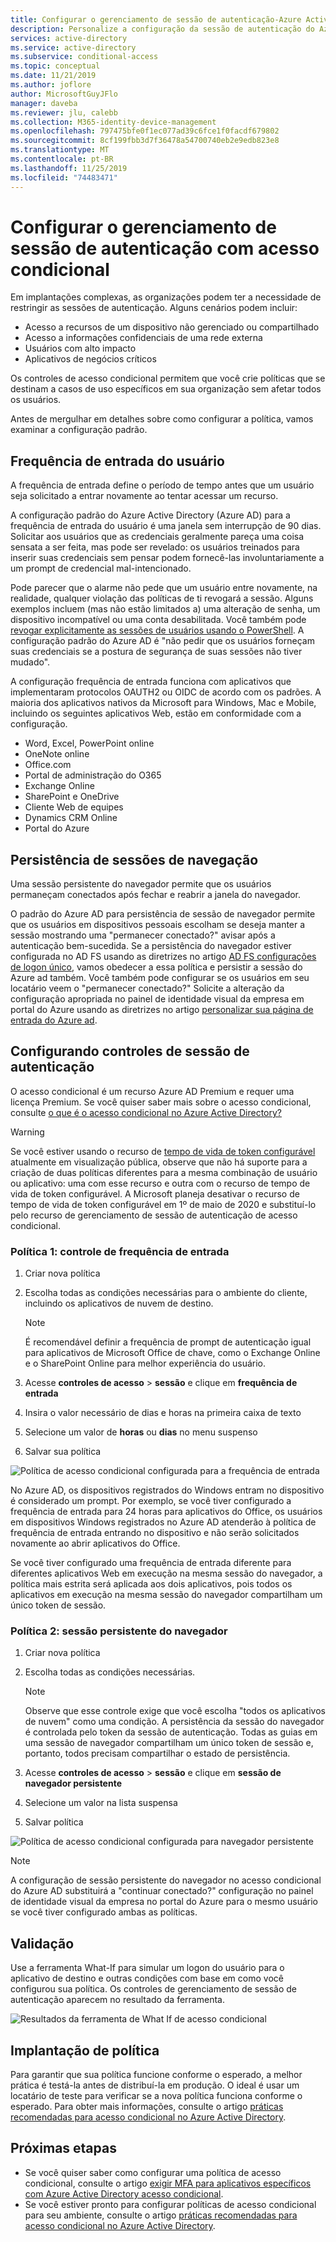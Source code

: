 ```yaml
---
title: Configurar o gerenciamento de sessão de autenticação-Azure Active Directory
description: Personalize a configuração da sessão de autenticação do Azure AD, incluindo a frequência de entrada do usuário e a persistência da sessão do navegador.
services: active-directory
ms.service: active-directory
ms.subservice: conditional-access
ms.topic: conceptual
ms.date: 11/21/2019
ms.author: joflore
author: MicrosoftGuyJFlo
manager: daveba
ms.reviewer: jlu, calebb
ms.collection: M365-identity-device-management
ms.openlocfilehash: 797475bfe0f1ec077ad39c6fce1f0facdf679802
ms.sourcegitcommit: 8cf199fbb3d7f36478a54700740eb2e9edb823e8
ms.translationtype: MT
ms.contentlocale: pt-BR
ms.lasthandoff: 11/25/2019
ms.locfileid: "74483471"
---
```

# <a name="configure-authentication-session-management-with-conditional-access"></a>Configurar o gerenciamento de sessão de autenticação com acesso condicional

Em implantações complexas, as organizações podem ter a necessidade de restringir as sessões de autenticação. Alguns cenários podem incluir:

* Acesso a recursos de um dispositivo não gerenciado ou compartilhado
* Acesso a informações confidenciais de uma rede externa
* Usuários com alto impacto
* Aplicativos de negócios críticos

Os controles de acesso condicional permitem que você crie políticas que se destinam a casos de uso específicos em sua organização sem afetar todos os usuários.

Antes de mergulhar em detalhes sobre como configurar a política, vamos examinar a configuração padrão.

## <a name="user-sign-in-frequency"></a>Frequência de entrada do usuário

A frequência de entrada define o período de tempo antes que um usuário seja solicitado a entrar novamente ao tentar acessar um recurso.

A configuração padrão do Azure Active Directory (Azure AD) para a frequência de entrada do usuário é uma janela sem interrupção de 90 dias. Solicitar aos usuários que as credenciais geralmente pareça uma coisa sensata a ser feita, mas pode ser revelado: os usuários treinados para inserir suas credenciais sem pensar podem fornecê-las involuntariamente a um prompt de credencial mal-intencionado.

Pode parecer que o alarme não pede que um usuário entre novamente, na realidade, qualquer violação das políticas de ti revogará a sessão. Alguns exemplos incluem (mas não estão limitados a) uma alteração de senha, um dispositivo incompatível ou uma conta desabilitada. Você também pode [revogar explicitamente as sessões de usuários usando o PowerShell](https://docs.microsoft.com/powershell/module/azuread/revoke-azureaduserallrefreshtoken?view=azureadps-2.0). A configuração padrão do Azure AD é "não pedir que os usuários forneçam suas credenciais se a postura de segurança de suas sessões não tiver mudado".

A configuração frequência de entrada funciona com aplicativos que implementaram protocolos OAUTH2 ou OIDC de acordo com os padrões. A maioria dos aplicativos nativos da Microsoft para Windows, Mac e Mobile, incluindo os seguintes aplicativos Web, estão em conformidade com a configuração.

- Word, Excel, PowerPoint online
- OneNote online
- Office.com
- Portal de administração do O365
- Exchange Online
- SharePoint e OneDrive
- Cliente Web de equipes
- Dynamics CRM Online
- Portal do Azure

## <a name="persistence-of-browsing-sessions"></a>Persistência de sessões de navegação

Uma sessão persistente do navegador permite que os usuários permaneçam conectados após fechar e reabrir a janela do navegador.

O padrão do Azure AD para persistência de sessão de navegador permite que os usuários em dispositivos pessoais escolham se deseja manter a sessão mostrando uma "permanecer conectado?" avisar após a autenticação bem-sucedida. Se a persistência do navegador estiver configurada no AD FS usando as diretrizes no artigo [AD FS configurações de logon único](https://docs.microsoft.com/windows-server/identity/ad-fs/operations/ad-fs-single-sign-on-settings#enable-psso-for-office-365-users-to-access-sharepoint-online
), vamos obedecer a essa política e persistir a sessão do Azure ad também. Você também pode configurar se os usuários em seu locatário veem o "permanecer conectado?" Solicite a alteração da configuração apropriada no painel de identidade visual da empresa em portal do Azure usando as diretrizes no artigo [personalizar sua página de entrada do Azure ad](../fundamentals/customize-branding.md).

## <a name="configuring-authentication-session-controls"></a>Configurando controles de sessão de autenticação

O acesso condicional é um recurso Azure AD Premium e requer uma licença Premium. Se você quiser saber mais sobre o acesso condicional, consulte [o que é o acesso condicional no Azure Active Directory?](overview.md#license-requirements)

> [!WARNING]
> Se você estiver usando o recurso de [tempo de vida de token configurável](../develop/active-directory-configurable-token-lifetimes.md) atualmente em visualização pública, observe que não há suporte para a criação de duas políticas diferentes para a mesma combinação de usuário ou aplicativo: uma com esse recurso e outra com o recurso de tempo de vida de token configurável. A Microsoft planeja desativar o recurso de tempo de vida de token configurável em 1º de maio de 2020 e substituí-lo pelo recurso de gerenciamento de sessão de autenticação de acesso condicional.  

### <a name="policy-1-sign-in-frequency-control"></a>Política 1: controle de frequência de entrada

1. Criar nova política
1. Escolha todas as condições necessárias para o ambiente do cliente, incluindo os aplicativos de nuvem de destino.

   > [!NOTE]
   > É recomendável definir a frequência de prompt de autenticação igual para aplicativos de Microsoft Office de chave, como o Exchange Online e o SharePoint Online para melhor experiência do usuário.

1. Acesse **controles de acesso** > **sessão** e clique em **frequência de entrada**
1. Insira o valor necessário de dias e horas na primeira caixa de texto
1. Selecione um valor de **horas** ou **dias** no menu suspenso
1. Salvar sua política

![Política de acesso condicional configurada para a frequência de entrada](media/howto-conditional-access-session-lifetime/conditional-access-policy-session-sign-in-frequency.png)

No Azure AD, os dispositivos registrados do Windows entram no dispositivo é considerado um prompt. Por exemplo, se você tiver configurado a frequência de entrada para 24 horas para aplicativos do Office, os usuários em dispositivos Windows registrados no Azure AD atenderão à política de frequência de entrada entrando no dispositivo e não serão solicitados novamente ao abrir aplicativos do Office.

Se você tiver configurado uma frequência de entrada diferente para diferentes aplicativos Web em execução na mesma sessão do navegador, a política mais estrita será aplicada aos dois aplicativos, pois todos os aplicativos em execução na mesma sessão do navegador compartilham um único token de sessão.

### <a name="policy-2-persistent-browser-session"></a>Política 2: sessão persistente do navegador

1. Criar nova política
1. Escolha todas as condições necessárias.

   > [!NOTE]
   > Observe que esse controle exige que você escolha "todos os aplicativos de nuvem" como uma condição. A persistência da sessão do navegador é controlada pelo token da sessão de autenticação. Todas as guias em uma sessão de navegador compartilham um único token de sessão e, portanto, todos precisam compartilhar o estado de persistência.

1. Acesse **controles de acesso** > **sessão** e clique em **sessão de navegador persistente**
1. Selecione um valor na lista suspensa
1. Salvar política

![Política de acesso condicional configurada para navegador persistente](media/howto-conditional-access-session-lifetime/conditional-access-policy-session-persistent-browser.png)

> [!NOTE]
> A configuração de sessão persistente do navegador no acesso condicional do Azure AD substituirá a "continuar conectado?" configuração no painel de identidade visual da empresa no portal do Azure para o mesmo usuário se você tiver configurado ambas as políticas.

## <a name="validation"></a>Validação

Use a ferramenta What-If para simular um logon do usuário para o aplicativo de destino e outras condições com base em como você configurou sua política. Os controles de gerenciamento de sessão de autenticação aparecem no resultado da ferramenta.

![Resultados da ferramenta de What If de acesso condicional](media/howto-conditional-access-session-lifetime/conditional-access-what-if-tool-result.png)

## <a name="policy-deployment"></a>Implantação de política

Para garantir que sua política funcione conforme o esperado, a melhor prática é testá-la antes de distribuí-la em produção. O ideal é usar um locatário de teste para verificar se a nova política funciona conforme o esperado. Para obter mais informações, consulte o artigo [práticas recomendadas para acesso condicional no Azure Active Directory](best-practices.md).

## <a name="next-steps"></a>Próximas etapas

* Se você quiser saber como configurar uma política de acesso condicional, consulte o artigo [exigir MFA para aplicativos específicos com Azure Active Directory acesso condicional](app-based-mfa.md).
* Se você estiver pronto para configurar políticas de acesso condicional para seu ambiente, consulte o artigo [práticas recomendadas para acesso condicional no Azure Active Directory](best-practices.md).
